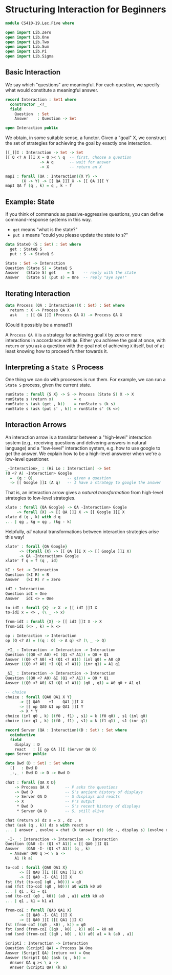 Structuring Interaction for Beginners
=====================================

```agda
module CS410-19.Lec.Five where

open import Lib.Zero
open import Lib.One
open import Lib.Two
open import Lib.Sum
open import Lib.Pi
open import Lib.Sigma
```


Basic Interaction
-----------------

We say which "questions" are meaningful. For each question, we
specify what would constitute a meaningful answer.

```agda
record Interaction : Set1 where
  constructor _<?_
  field
    Question  : Set
    Answer    : Question -> Set

open Interaction public
```

We obtain, in some suitable sense, a functor. Given a "goal"
X, we construct the set of strategies for achieving the goal
by exactly one interaction.

```agda
[[_]]I : Interaction -> Set -> Set
[[ Q <? A ]]I X = Q >< \ q  -- first, choose a question
               -> A q       -- wait for answer
               -> X         -- return an X

mapI : forall (QA : Interaction){X Y} ->
       (X -> Y) -> [[ QA ]]I X -> [[ QA ]]I Y
mapI QA f (q , k) = q , k - f
```

Example: State
--------------

If you think of commands as passive-aggressive questions,
you can define command-response systems in this way.

 * `get`   means "what is the state?"
 * `put s` means "could you please update the state to s?"

```agda
data StateQ (S : Set) : Set where
  get : StateQ S
  put : S -> StateQ S

State : Set -> Interaction
Question (State S) = StateQ S
Answer   (State S) get     = S    -- reply with the state
Answer   (State S) (put s) = One  -- reply "aye aye!"
```


Iterating Interaction
---------------------

```agda
data Process (QA : Interaction)(X : Set) : Set where
  return : X -> Process QA X
  ask    : [[ QA ]]I (Process QA X) -> Process QA X
```

(Could it possibly be a monad?)

A `Process QA X` is a strategy for achieving goal `X` by
zero or more interactions in accordance with `QA`. Either
you achieve the goal at once, with `return` or you `ask`
a question with the goal not of achieving `X` itself, but
of at least knowing how to proceed further towards it.


Interpreting a `State S` Process
--------------------------------

One thing we can do with processes is run them. For example,
we can run a `State S` process, given the current state.

```agda
runState : forall {S X} -> S -> Process (State S) X -> X
runState s (return x)         = x
runState s (ask (get , k))    = runState s (k s)
runState s (ask (put s' , k)) = runState s' (k <>)
```


Interaction Arrows
------------------

An interaction arrow is a translator between a "high-level"
interaction system (e.g., receiving questions and delivering
answers in natural language) and a "low-level" interaction
system, e.g. how to use google to get the answer. We explain
how to be a high-level answerer when we're a low-level
questioner.

```agda
_-Interaction>_ : (Hi Lo : Interaction) -> Set
(Q <? A) -Interaction> Google
  =  (q : Q)               -- given a question
  -> [[ Google ]]I (A q)   -- I have a strategy to google the answer
```

That is, an interaction arrow gives a *natural transformation*
from high-level strategies to low-level strategies.

```agda
xlate : forall {QA Google} -> QA -Interaction> Google
     -> forall {X} -> [[ QA ]]I X -> [[ Google ]]I X
xlate d (q , k) with d q
... | qg , kg = qg , (kg - k)
```

Helpfully, *all* natural transformations between interaction
strategies arise this way!

```agda
xlate' : forall {QA Google}
      -> (forall {X} -> [[ QA ]]I X -> [[ Google ]]I X)
      -> QA -Interaction> Google
xlate' f q = f (q , id)
```

```agda
kI : Set -> Interaction
Question (kI R) = R
Answer   (kI R) r = Zero
```

```agda
idI : Interaction
Question idI = One
Answer   idI <> = One

to-idI : forall {X} -> X -> [[ idI ]]I X
to-idI x = <> , (\ _ -> x)

from-idI : forall {X} -> [[ idI ]]I X -> X
from-idI (<> , k) = k <>
```

```agda
op : Interaction -> Interaction
op (Q <? A) = ((q : Q) -> A q) <? (\ _ -> Q)
```

```agda
_+I_ : Interaction -> Interaction -> Interaction
Question ((Q0 <? A0) +I (Q1 <? A1)) = Q0 + Q1
Answer ((Q0 <? A0) +I (Q1 <? A1)) (inl q0) = A0 q0
Answer ((Q0 <? A0) +I (Q1 <? A1)) (inr q1) = A1 q1

_&I_ : Interaction -> Interaction -> Interaction
Question ((Q0 <? A0) &I (Q1 <? A1)) = Q0 * Q1
Answer ((Q0 <? A0) &I (Q1 <? A1)) (q0 , q1) = A0 q0 + A1 q1

-- choice
choice : forall {QA0 QA1 X Y}
      -> [[ QA0    +I    QA1 ]]I X
      -> [[ op QA0 &I op QA1 ]]I Y
      -> X * Y
choice (inl q0 , k) ((f0 , f1) , s1) = k (f0 q0) , s1 (inl q0)
choice (inr q1 , k) ((f0 , f1) , s1) = k (f1 q1) , s1 (inr q1)
```

```agda
record Server (QA : Interaction)(D : Set) : Set where
  coinductive
  field
    display : D
    react   : [[ op QA ]]I (Server QA D)
open Server public
```

```agda
data Bwd (D : Set) : Set where
  []   : Bwd D
  _-,_ : Bwd D -> D -> Bwd D
  
chat : forall {QA X D}
    -> Process QA X       -- P asks the questions
    -> Bwd D              -- S's ancient history of displays
    -> Server QA D        -- S displays and reacts
    -> X                  -- P's output
     * Bwd D              -- S's recent history of displays
     * Server QA D        -- S, still alive

chat (return x) dz s = x , dz , s
chat (ask (q , k)) dz s with react s
... | answer , evolve = chat (k (answer q)) (dz -, display s) (evolve q)
```

```agda
_-I-_ : Interaction -> Interaction -> Interaction
Question (QA0 -I- (Q1 <? A1)) = [[ QA0 ]]I Q1
Answer   (QA0 -I- (Q1 <? A1)) (q , k)
  = Answer QA0 q >< \ a ->
    A1 (k a)

to-coI : forall {QA0 QA1 X}
      -> [[ QA0 ]]I ([[ QA1 ]]I X)
      -> [[ QA0 -I- QA1 ]]I X
fst (fst (to-coI (q0 , k0))) = q0
snd (fst (to-coI (q0 , k0))) a0 with k0 a0
... | q1 , k1 = q1
snd (to-coI (q0 , k0)) (a0 , a1) with k0 a0
... | q1 , k1 = k1 a1

from-coI : forall {QA0 QA1 X}
      -> [[ QA0 -I- QA1 ]]I X
      -> [[ QA0 ]]I ([[ QA1 ]]I X)
fst (from-coI ((q0 , k0) , k)) = q0
fst (snd (from-coI ((q0 , k0) , k)) a0) = k0 a0
snd (snd (from-coI ((q0 , k0) , k)) a0) a1 = k (a0 , a1)
```

```agda
ScriptI : Interaction -> Interaction
Question (ScriptI QA) = Process QA One
Answer (ScriptI QA) (return <>) = One
Answer (ScriptI QA) (ask (q , k)) =
  Answer QA q >< \ a ->
  Answer (ScriptI QA) (k a)
```
